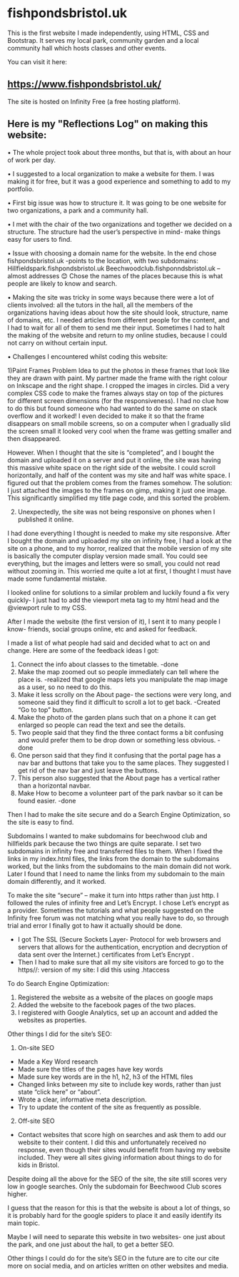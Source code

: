 # fishpondsbristol.uk
This is the first website I made independently, using HTML, CSS and Bootstrap. It serves my local park, community garden and a local community hall which hosts classes and other events.

You can visit it here: 
## https://www.fishpondsbristol.uk/

The site is hosted on Infinity Free (a free hosting platform). 


## Here is my "Reflections Log" on making this website: 

•	The whole project took about three months, but that is, with about an hour of work per day. 

•	I suggested to a local organization to make a website for them. I was making it for free, but it was a good experience and something to add to my portfolio. 

•	First big issue was how to structure it. It was going to be one website for two organizations, a park and a community hall. 

•	I met with the chair of the two organizations and together we decided on a structure. The structure had the user’s perspective in mind- make things easy for users to find. 


•	Issue with choosing a domain name for the website. In the end chose fishpondsbristol.uk -points to the location, with two subdomains:
Hillfieldspark.fishpondsbristol.uk
Beechwoodclub.fishponndsbristol.uk – almost addresses 😊 
Chose the names of the places because this is what people are likely to know and search.

•	Making the site was tricky in some ways because there were a lot of clients involved: all the tutors in the hall, all the members of the organizations having ideas about how the site should look, structure, name of domains, etc. I needed articles from different people for the content, and I had to wait for all of them to send me their input. Sometimes I had to halt the making of the website and return to my online studies, because I could not carry on without certain input. 

•	Challenges I encountered whilst coding this website: 

1)Paint Frames Problem
Idea to put the photos in these frames that look like they are drawn with paint.
My partner made the frame with the right colour on Inkscape and the right shape. 
I cropped the images in circles. 
Did a very complex CSS code to make the frames always stay on top of the pictures for different screen dimensions (for the responsiveness). I had no clue how to do this but found someone who had wanted to do the same on stack overflow and it worked! I even decided to make it so that the frame disappears on small mobile screens, so on a computer when I gradually slid the screen small it looked very cool when the frame was getting smaller and then disappeared. 


However. When I thought that the site is “completed”, and I bought the domain and uploaded it on a server and put it online, the site was having this massive white space on the right side of the website. I could scroll horizontally, and half of the content was my site and half was white space. I figured out that the problem comes from the frames somehow.
The solution:  I just attached the images to the frames on gimp, making it just one image. This significantly simplified my title page code, and this sorted the problem. 

2) Unexpectedly, the site was not being responsive on phones when I published it online.

I had done everything I thought is needed to make my site responsive. After I bought the domain and uploaded my site on infinity free, I had a look at the site on a phone, and to my horror, realized that the mobile version of my site is basically the computer display version made small. You could see everything, but the images and letters were so small, you could not read without zooming in. 
This worried me quite a lot at first, I thought I must have made some fundamental mistake. 

I looked online for solutions to a similar problem and luckily found a fix very quickly- I just had to add the viewport meta tag to my html head and the @viewport rule to my CSS. 

After I made the website (the first version of it), I sent it to many people I know- friends, social groups online, etc and asked for feedback. 

I made a list of what people had said and decided what to act on and change. 
Here are some of the feedback ideas I got: 

1)	Connect the info about classes to the timetable.
-done
2)	Make the map zoomed out so people immediately can tell where the place is. 
-realized that google maps lets you manipulate the map image as a user, so no need to do this.
3)	Make it less scrolly on the About page- the sections were very long, and someone said they find it difficult to scroll a lot to get back. 
-Created “Go to top” button.
4)	Make the photo of the garden plans such that on a phone it can get enlarged so people can read the text and see the details. 
5)	Two people said that they find the three contact forms a bit confusing and would prefer them to be drop down or something less obvious. 
-done
6)	One person said that they find it confusing that the portal page has a nav bar and buttons that take you to the same places. They suggested I get rid of the nav bar and just leave the buttons. 
7)	This person also suggested that the About page has a vertical rather than a horizontal navbar.
8)	Make How to become a volunteer part of the park navbar so it can be found easier. 
-done


Then I had to make the site secure and do a Search Engine Optimization, so the site is easy to find. 

Subdomains
I wanted to make subdomains for beechwood club and hillfields park because the two things are quite separate. I set two subdomains in infinity free and transferred files to them. When I fixed the links in my index.html files, the links from the domain to the subdomains worked, but the links from the subdomains to the main domain did not work. 
Later I found that I need to name the links from my subdomain to the main domain differently, and it worked. 

To make the site “secure” – make it turn into https rather than just http. 
I followed the rules of infinity free and Let’s Encrypt. I chose Let’s encrypt as a provider. Sometimes the tutorials and what people suggested on the Infinity free forum was not matching what you really have to do, so through trial and error I finally got to haw it actually should be done. 
-	I got The SSL (Secure Sockets Layer- Protocol for web browsers and servers that allows for the authentication, encryption and decryption of data sent over the Internet.) certificates from Let’s Encrypt .
-	Then I had to make sure that all my site visitors are forced to go to the https//: version of my site: I did this using .htaccess

To do Search Engine Optimization:

1) Registered the website as a website of the places on google maps
2) Added the website to the facebook pages of the two places. 
3)  I registered with Google Analytics, set up an account and added the websites as properties. 


Other things I did for the site’s SEO: 
1)	On-site SEO

-	Made a Key Word research
-	Made sure the titles of the pages have key words
-	Made sure key words are in the h1, h2, h3 of the HTML files
-	Changed links between my site to include key words, rather than just state “click here” or “about”. 
-	Wrote a clear, informative meta description. 
-	Try to update the content of the site as frequently as possible.

2)	Off-site SEO
-	Contact websites that score high on searches and ask them to add our website to their content. I did this and unfortunately received no response, even though their sites would benefit from having my website included. They were all sites giving information about things to do for kids in Bristol.

Despite doing all the above for the SEO of the site, the site still scores very low in google searches. Only the subdomain for Beechwood Club scores higher. 

I guess that the reason for this is that the website is about a lot of things, so it is probably hard for the google spiders to place it and easily identify its main topic. 

Maybe I will need to separate this website in two websites- one just about the park, and one just about the hall, to get a better SEO. 

Other things I could do for the site’s SEO in the future are to cite our cite more on social media, and on articles written on other websites and media. 


